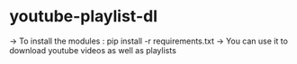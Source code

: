 # youtube-playlist-dl
-> To install the modules : pip install -r requirements.txt
-> You can use it to download youtube videos as well as playlists

